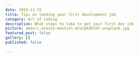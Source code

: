 ```yaml
---
date: 2019-11-15
title: Tips on landing your first development job
category: Art of coding
description: What steps to take to get your first dev job
picture: amauri-acosta-montiel-mtuCpK4EzbY-unsplash.jpg
featured_post: false
gallery: []
published: false

---
```

